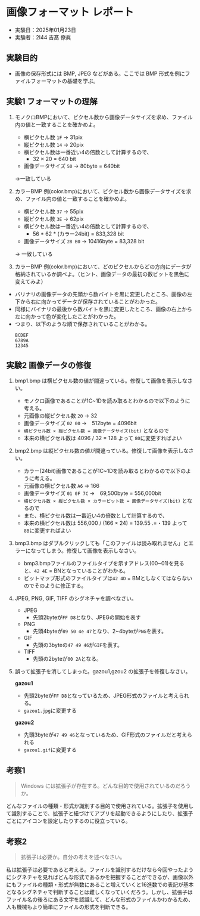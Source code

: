 # 画像フォーマット レポート

* 実験日：2025年01月23日
* 実験者：2I44 吉髙 僚眞

## 実験目的
* 画像の保存形式には BMP, JPEG などがある。ここでは BMP 形式を例にファイルフォーマットの基礎を学ぶ。

## 実験1 フォーマットの理解
1. モノクロBMPにおいて、ピクセル数から画像データサイズを求め、ファイル内の値と一致することを確かめよ。
   * 横ピクセル数 `1F` → 31pix 
   * 縦ピクセル数 `14` → 20pix
   * 横ピクセル数は一番近い4の倍数として計算するので、
     * 32 × 20 = 640 bit
   * 画像データサイズ `50` → 80byte = 640bit
    
    →一致している

2. カラーBMP 例(color.bmp)において、ピクセル数から画像データサイズを求め、ファイル内の値と一致することを確かめよ。
   * 横ピクセル数 `37` → 55pix
   * 縦ピクセル数 `3E` → 62pix
   * 横ピクセル数は一番近い4の倍数として計算するので、
     * 56 * 62 * (カラー24bit) = 833,328 bit
   * 画像データサイズ `28 B0` → 10416byte = 83,328 bit

    → 一致している

3.  カラーBMP 例(color.bmp)において、どのピクセルからどの方向にデータが格納されているか調べよ。（ヒント、画像データの最初の数ビットを黒色に変えてみよ）
   * バリナリの画像データの先頭から数バイトを黒に変更したところ、画像の左下から右に向かってデータが保存されていることがわかった。
   * 同様にバイナリの最後から数バイトを黒に変更したところ、画像の右上から左に向かって色が変化したことがわかった。
   * つまり、以下のような順で保存されていることがわかる。
     ````
     BCDEF
     6789A
     12345
     ````
    
## 実験2 画像データの修復
1. bmp1.bmp は横ピクセル数の値が間違っている。修復して画像を表示しなさい。
   * モノクロ画像であることが1C~1Dを読み取るとわかるので以下のように考える。
   * 元画像の縦ピクセル数 `20` → 32
   * 画像データサイズ `02 00` →　512byte = 4096bit
   * ```横ピクセル数 × 縦ピクセル数 = 画像データサイズ(bit)``` となるので
   * 本来の横ピクセル数は 4096 / 32 = 128 よって `80`に変更すればよい

2. bmp2.bmp は縦ピクセル数の値が間違っている。修復して画像を表示しなさい。
   * カラー(24bit)画像であることが1C~1Dを読み取るとわかるので以下のように考える。
   * 元画像の横ピクセル数 `A6` → 166
   * 画像データサイズ `01 0F 7C` →　69,500byte = 556,000bit
   * ```横ピクセル数 × 縦ピクセル数 × カラービット数 = 画像データサイズ(bit)``` となるので
   * また、横ピクセル数は一番近い4の倍数として計算するので、
   * 本来の横ピクセル数は 556,000 / (166 × 24) = 139.55 .=・139 よって `8B`に変更すればよい

3.  bmp3.bmp はダブルクリックしても「このファイルは読み取れません」とエラーになってしまう。修復して画像を表示しなさい。
    * bmp3.bmpファイルのファイルタイプを示すアドレス(00~01)を見ると、`42 4E` = BNとなっていることがわかる。
    * ビットマップ形式のファイルタイプは`42 4D` = BMとしなくてはならないのでそのように修正する。
  
1. JPEG, PNG, GIF, TIFF のシグネチャを調べなさい。
    * JPEG
      * 先頭2byteが`FF D8`となり、JPEGの開始を表す 
    * PNG
      * 先頭4byteが`89 50 4e 47`となり、2~4byteが`PNG`を表す。
    * GIF
      * 先頭の3byteの`47 49 46`が`GIF`を表す。
    * TIFF
      * 先頭の2byteが`00 2A`となる。
  
2. 誤って拡張子を消してしまった。gazou1,gzou2 の拡張子を修復しなさい。
   
   **gazou1**
   
   * 先頭2byteが`FF D8`となっているため、JPEG形式のファイルと考えられる。
   * `gazou1.jpg`に変更する

   **gazou2**

   * 先頭3byteが`47 49 46`となっているため、GIF形式のファイルだと考えられる
   * `gazou1.gif`に変更する

## 考察1
> Windows には拡張子が存在する。どんな目的で使用されているのだろうか。

どんなファイルの種類・形式か識別する目的で使用されている。拡張子を使用して識別することで、拡張子と紐づけてアプリを起動できるようにしたり、拡張子ごとにアイコンを設定したりするのに役立っている。

## 考察2
> 拡張子は必要か。自分の考えを述べなさい。

私は拡張子は必要であると考える。ファイルを識別するだけなら今回やったようにシグネチャを見ればどんな形式であるかを把握することができるが、画像以外にもファイルの種類・形式が無数にあること増えていくと16進数での表記が基本となるシグネチャで判断することは難しくなっていくだろう。しかし、拡張子はファイル名の後ろにある文字を認識して、どんな形式のファイルかわかるため、人も機械もより簡単にファイルの形式を判断できる。